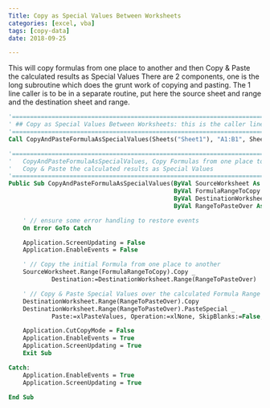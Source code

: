 ```yaml
---
Title: Copy as Special Values Between Worksheets
categories: [excel, vba]
tags: [copy-data]    
date: 2018-09-25

---
```


This will copy formulas from one place to another and then Copy & Paste the calculated results as Special Values
There are 2 components, one is the long subroutine which does the grunt work of copying and pasting. The 1 line caller is to be in a separate routine, put here the source sheet and range and the destination sheet and range.

```vb
'==================================================================================================
' ## Copy as Special Values Between Worksheets: this is the caller line
'==================================================================================================
Call CopyAndPasteFormulaAsSpecialValues(Sheets("Sheet1"), "A1:B1", Sheets("Sheet1"), "A2:B10")

'==================================================================================================
'	CopyAndPasteFormulaAsSpecialValues, Copy Formulas from one place to another and then
'	Copy & Paste the calculated results as Special Values
'==================================================================================================
Public Sub CopyAndPasteFormulaAsSpecialValues(ByVal SourceWorksheet As Worksheet, _
                                              ByVal FormulaRangeToCopy As String, _
                                              ByVal DestinationWorksheet As Worksheet, _
                                              ByVal RangeToPasteOver As String)

    ' // ensure some error handling to restore events
    On Error GoTo Catch

    Application.ScreenUpdating = False
    Application.EnableEvents = False

    ' // Copy the initial Formula from one place to another
    SourceWorksheet.Range(FormulaRangeToCopy).Copy _
            Destination:=DestinationWorksheet.Range(RangeToPasteOver)

    ' // Copy & Paste Special Values over the calculated Formula Range
    DestinationWorksheet.Range(RangeToPasteOver).Copy
    DestinationWorksheet.Range(RangeToPasteOver).PasteSpecial _
            Paste:=xlPasteValues, Operation:=xlNone, SkipBlanks:=False, Transpose:=False

    Application.CutCopyMode = False
    Application.EnableEvents = True
    Application.ScreenUpdating = True
    Exit Sub

Catch:
    Application.EnableEvents = True
    Application.ScreenUpdating = True

End Sub
```
